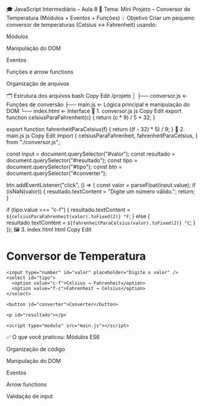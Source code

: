 🎓 JavaScript Intermediário – Aula 8
🔹 Tema: Mini Projeto – Conversor de Temperatura (Módulos + Eventos + Funções)
💡 Objetivo
Criar um pequeno conversor de temperaturas (Celsius ↔ Fahrenheit) usando:

Módulos

Manipulação do DOM

Eventos

Funções e arrow functions

Organização de arquivos

🗂️ Estrutura dos arquivos
bash
Copy
Edit
/projeto
│
├── conversor.js         ← Funções de conversão
├── main.js              ← Lógica principal e manipulação do DOM
└── index.html           ← Interface
🔧 1. conversor.js
js
Copy
Edit
export function celsiusParaFahrenheit(c) {
  return (c * 9) / 5 + 32;
}

export function fahrenheitParaCelsius(f) {
  return ((f - 32) * 5) / 9;
}
🧠 2. main.js
js
Copy
Edit
import {
  celsiusParaFahrenheit,
  fahrenheitParaCelsius,
} from "./conversor.js";

const input = document.querySelector("#valor");
const resultado = document.querySelector("#resultado");
const tipo = document.querySelector("#tipo");
const btn = document.querySelector("#converter");

btn.addEventListener("click", () => {
  const valor = parseFloat(input.value);
  if (isNaN(valor)) {
    resultado.textContent = "Digite um número válido.";
    return;
  }

  if (tipo.value === "c-f") {
    resultado.textContent = `${celsiusParaFahrenheit(valor).toFixed(2)} °F`;
  } else {
    resultado.textContent = `${fahrenheitParaCelsius(valor).toFixed(2)} °C`;
  }
});
🖼️ 3. index.html
html
Copy
Edit
<!DOCTYPE html>
<html lang="pt-BR">
  <head>
    <meta charset="UTF-8" />
    <title>Conversor de Temperatura</title>
  </head>
  <body>
    <h1>Conversor de Temperatura</h1>

    <input type="number" id="valor" placeholder="Digite o valor" />
    <select id="tipo">
      <option value="c-f">Celsius → Fahrenheit</option>
      <option value="f-c">Fahrenheit → Celsius</option>
    </select>

    <button id="converter">Converter</button>

    <p id="resultado"></p>

    <script type="module" src="main.js"></script>
  </body>
</html>
✅ O que você praticou:
Módulos ES6

Organização de código

Manipulação do DOM

Eventos

Arrow functions

Validação de input